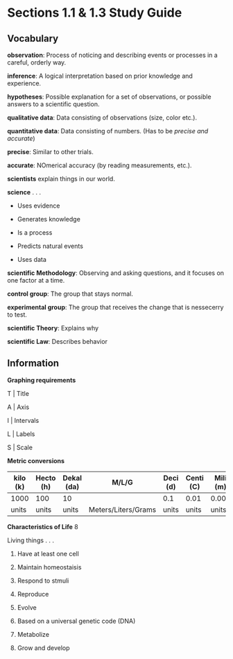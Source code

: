 ---
---

# Sections 1.1 & 1.3 Study Guide

## Vocabulary

**observation**: Process of noticing and describing events or processes in a careful, orderly way.

**inference**: A logical interpretation based on prior knowledge and experience.

**hypotheses**: Possible explanation for a set of observations, or possible answers to a scientific question.

**qualitative data**: Data consisting of observations (size, color etc.).

**quantitative data**: Data consisting of numbers. (Has to be *precise and accurate*)

**precise**: Similar to other trials.

**accurate**: NOmerical accuracy (by reading measurements, etc.).

**scientists** explain things in our world.

**science** . . . 

- Uses evidence

- Generates knowledge

- Is a process

- Predicts natural events

- Uses data

**scientific Methodology**: Observing and asking questions, and it focuses on one factor at a time.

**control group**: The group that stays normal.

**experimental group**: The group that receives the change that is nessecerry to test.

**scientific Theory**: Explains why

**scientific Law**: Describes behavior

## Information

**Graphing requirements**

T | Title

A | Axis

I | Intervals

L | Labels

S | Scale

**Metric conversions**

kilo (k) | Hecto (h) | Dekal (da) | M/L/G | Deci (d) | Centi (C) | Mili (m)
--- | --- | --- | --- | --- | --- | ---
1000 | 100 | 10 | | 0.1 | 0.01 | 0.001
units | units | units | Meters/Liters/Grams | units | units | units

**Characteristics of Life** 8

Living things . . . 

1. Have at least one cell

2. Maintain homeostaisis

3. Respond to stmuli

4. Reproduce

5. Evolve

6. Based on a universal genetic code (DNA)

7. Metabolize

8. Grow and develop
